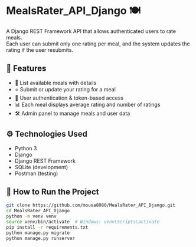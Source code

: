 # MealsRater_API_Django 🍽️

A Django REST Framework API that allows authenticated users to rate meals.  
Each user can submit only one rating per meal, and the system updates the rating if the user resubmits.

## 🚀 Features

- 🧾 List available meals with details
- ⭐ Submit or update your rating for a meal
- 🔐 User authentication & token-based access
- 📊 Each meal displays average rating and number of ratings
- 🛠️ Admin panel to manage meals and user data

## ⚙️ Technologies Used

- Python 3
- Django
- Django REST Framework
- SQLite (development)
- Postman (testing)

## 📂 How to Run the Project

```bash
git clone https://github.com/mousa8080/MealsRater_API_Django.git
cd MealsRater_API_Django
python -m venv venv
source venv/bin/activate  # Windows: venv\Scripts\activate
pip install -r requirements.txt
python manage.py migrate
python manage.py runserver
